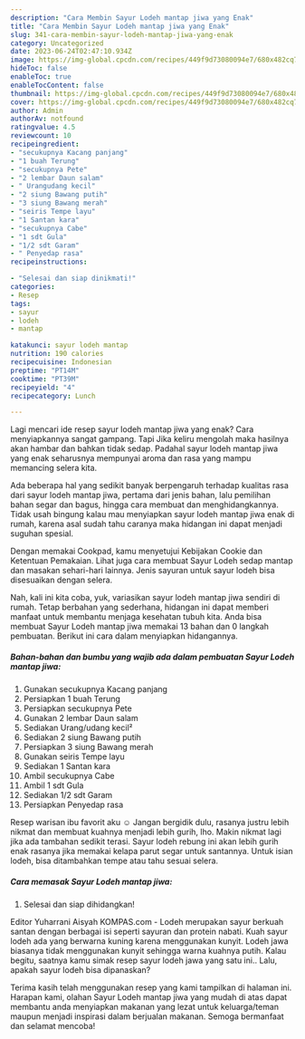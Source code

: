 ```yaml
---
description: "Cara Membin Sayur Lodeh mantap jiwa yang Enak"
title: "Cara Membin Sayur Lodeh mantap jiwa yang Enak"
slug: 341-cara-membin-sayur-lodeh-mantap-jiwa-yang-enak
category: Uncategorized
date: 2023-06-24T02:47:10.934Z
image: https://img-global.cpcdn.com/recipes/449f9d73080094e7/680x482cq70/sayur-lodeh-mantap-jiwa-foto-resep-utama.jpg
hideToc: false
enableToc: true
enableTocContent: false
thumbnail: https://img-global.cpcdn.com/recipes/449f9d73080094e7/680x482cq70/sayur-lodeh-mantap-jiwa-foto-resep-utama.jpg
cover: https://img-global.cpcdn.com/recipes/449f9d73080094e7/680x482cq70/sayur-lodeh-mantap-jiwa-foto-resep-utama.jpg
author: Admin
authorAv: notfound
ratingvalue: 4.5
reviewcount: 10
recipeingredient:
- "secukupnya Kacang panjang"
- "1 buah Terung"
- "secukupnya Pete"
- "2 lembar Daun salam"
- " Urangudang kecil"
- "2 siung Bawang putih"
- "3 siung Bawang merah"
- "seiris Tempe layu"
- "1 Santan kara"
- "secukupnya Cabe"
- "1 sdt Gula"
- "1/2 sdt Garam"
- " Penyedap rasa"
recipeinstructions:

- "Selesai dan siap dinikmati!"
categories:
- Resep
tags:
- sayur
- lodeh
- mantap

katakunci: sayur lodeh mantap 
nutrition: 190 calories
recipecuisine: Indonesian
preptime: "PT14M"
cooktime: "PT39M"
recipeyield: "4"
recipecategory: Lunch

---
```



Lagi mencari ide resep sayur lodeh mantap jiwa yang enak? Cara menyiapkannya sangat gampang. Tapi Jika keliru mengolah maka hasilnya akan hambar dan bahkan tidak sedap. Padahal sayur lodeh mantap jiwa yang enak seharusnya mempunyai aroma dan rasa yang mampu memancing selera kita.


Ada beberapa hal yang sedikit banyak berpengaruh terhadap kualitas rasa dari sayur lodeh mantap jiwa, pertama dari jenis bahan, lalu pemilihan bahan segar dan bagus, hingga cara membuat dan menghidangkannya. Tidak usah bingung kalau mau menyiapkan sayur lodeh mantap jiwa enak di rumah, karena asal sudah tahu caranya maka hidangan ini dapat menjadi suguhan spesial.

Dengan memakai Cookpad, kamu menyetujui Kebijakan Cookie dan Ketentuan Pemakaian. Lihat juga cara membuat Sayur Lodeh sedap mantap dan masakan sehari-hari lainnya. Jenis sayuran untuk sayur lodeh bisa disesuaikan dengan selera.


Nah, kali ini kita coba, yuk, variasikan sayur lodeh mantap jiwa sendiri di rumah. Tetap berbahan yang sederhana, hidangan ini dapat memberi manfaat untuk membantu menjaga kesehatan tubuh kita. Anda bisa membuat Sayur Lodeh mantap jiwa memakai 13 bahan dan 0 langkah pembuatan. Berikut ini cara dalam menyiapkan hidangannya.

<!--inarticleads1-->

##### Bahan-bahan dan bumbu yang wajib ada dalam pembuatan Sayur Lodeh mantap jiwa:

1. Gunakan secukupnya Kacang panjang
1. Persiapkan 1 buah Terung
1. Persiapkan secukupnya Pete
1. Gunakan 2 lembar Daun salam
1. Sediakan  Urang/udang kecil²
1. Sediakan 2 siung Bawang putih
1. Persiapkan 3 siung Bawang merah
1. Gunakan seiris Tempe layu
1. Sediakan 1 Santan kara
1. Ambil secukupnya Cabe
1. Ambil 1 sdt Gula
1. Sediakan 1/2 sdt Garam
1. Persiapkan  Penyedap rasa


Resep warisan ibu favorit aku ☺ Jangan bergidik dulu, rasanya justru lebih nikmat dan membuat kuahnya menjadi lebih gurih, lho. Makin nikmat lagi jika ada tambahan sedikit terasi. Sayur lodeh rebung ini akan lebih gurih enak rasanya jika memakai kelapa parut segar untuk santannya. Untuk isian lodeh, bisa ditambahkan tempe atau tahu sesuai selera. 

<!--inarticleads2-->

##### Cara memasak Sayur Lodeh mantap jiwa:


1. Selesai dan siap dihidangkan!

Editor Yuharrani Aisyah KOMPAS.com - Lodeh merupakan sayur berkuah santan dengan berbagai isi seperti sayuran dan protein nabati. Kuah sayur lodeh ada yang berwarna kuning karena menggunakan kunyit. Lodeh jawa biasanya tidak menggunakan kunyit sehingga warna kuahnya putih. Kalau begitu, saatnya kamu simak resep sayur lodeh jawa yang satu ini.. Lalu, apakah sayur lodeh bisa dipanaskan? 

Terima kasih telah menggunakan resep yang kami tampilkan di halaman ini. Harapan kami, olahan Sayur Lodeh mantap jiwa yang mudah di atas dapat membantu anda menyiapkan makanan yang lezat untuk keluarga/teman maupun menjadi inspirasi dalam berjualan makanan. Semoga bermanfaat dan selamat mencoba!
